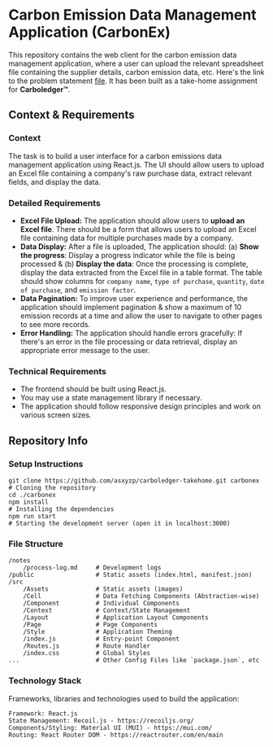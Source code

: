 # Carbon Emission Data Management Application (CarbonEx)

This repository contains the web client for the carbon emission data management application, where a user can upload the relevant spreadsheet file containing the supplier details, carbon emission data, etc. Here's the link to the problem statement [file](https://carboledger.notion.site/Carboledger-Front-end-Assignment-4dd4b5fb1fb34f73a01d2ef0ab389dc6). It has been built as a take-home assignment for **Carboledger&trade;**.

## Context & Requirements

### Context

The task is to build a user interface for a carbon emissions data management application using React.js. The UI should allow users to upload an Excel file containing a company's raw purchase data, extract relevant fields, and display the data.

### Detailed Requirements

- **Excel File Upload:** The application should allow users to **upload an Excel file**. There should be a form that allows users to upload an Excel file containing data for multiple purchases made by a company.
- **Data Display:** After a file is uploaded, The application should: (a) **Show the progress**: Display a progress indicator while the file is being processed & (b) **Display the data**: Once the processing is complete, display the data extracted from the Excel file in a table format. The table should show columns for `company name`, `type of purchase`, `quantity`, `date of purchase`, and `emission factor`.
- **Data Pagination:** To improve user experience and performance, the application should implement pagination & show a maximum of 10 emission records at a time and allow the user to navigate to other pages to see more records.
- **Error Handling:** The application should handle errors gracefully: If there's an error in the file processing or data retrieval, display an appropriate error message to the user.

### Technical Requirements

- The frontend should be built using React.js.
- You may use a state management library if necessary.
- The application should follow responsive design principles and work on various screen sizes.

## Repository Info

### Setup Instructions

```
git clone https://github.com/asxyzp/carboledger-takehome.git carbonex           # Cloning the repository
cd ./carbonex
npm install                                                                     # Installing the dependencies
npm run start                                                                   # Starting the development server (open it in localhost:3000)
```

### File Structure

```
/notes
    /process-log.md     # Development logs
/public                 # Static assets (index.html, manifest.json)
/src
    /Assets             # Static assets (images)
    /Cell               # Data Fetching Components (Abstraction-wise)
    /Component          # Individual Components
    /Context            # Context/State Management
    /Layout             # Application Layout Components
    /Page               # Page Components
    /Style              # Application Theming
    /index.js           # Entry-point Component
    /Routes.js          # Route Handler
    /index.css          # Global Styles
...                     # Other Config Files like `package.json`, etc
```

### Technology Stack

Frameworks, libraries and technologies used to build the application:

```
Framework: React.js
State Management: Recoil.js - https://recoiljs.org/
Components/Styling: Material UI (MUI) - https://mui.com/
Routing: React Router DOM - https://reactrouter.com/en/main
```
